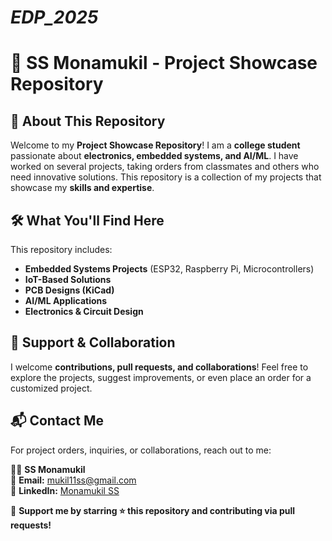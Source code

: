 # _EDP_2025_
# 🚀 SS Monamukil - Project Showcase Repository

## 📌 About This Repository
Welcome to my **Project Showcase Repository**! I am a **college student** passionate about **electronics, embedded systems, and AI/ML**. I have worked on several projects, taking orders from classmates and others who need innovative solutions. This repository is a collection of my projects that showcase my **skills and expertise**.

## 🛠️ What You'll Find Here
This repository includes:
- **Embedded Systems Projects** (ESP32, Raspberry Pi, Microcontrollers)
- **IoT-Based Solutions**
- **PCB Designs (KiCad)**
- **AI/ML Applications**
- **Electronics & Circuit Design**

## 🤝 Support & Collaboration
I welcome **contributions, pull requests, and collaborations**! Feel free to explore the projects, suggest improvements, or even place an order for a customized project.

## 📬 Contact Me
For project orders, inquiries, or collaborations, reach out to me:

👨‍💻 **SS Monamukil**  
📧 **Email:** [mukil11ss@gmail.com](mailto:mukil11ss@gmail.com)  
🔗 **LinkedIn:** [Monamukil SS](https://www.linkedin.com/in/monamukil-ss-012a46257/)  

📢 **Support me by starring ⭐ this repository and contributing via pull requests!**

